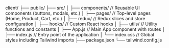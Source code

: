 client/
├── public/
├── src/
│   ├── components/         // Reusable UI components (buttons, modals, etc.)
│   ├── pages/              // Top-level pages (Home, Product, Cart, etc.)
│   ├── redux/              // Redux slices and store configuration
│   ├── hooks/              // Custom React hooks
│   ├── utils/              // Utility functions and constants
│   ├── App.js              // Main App component with routes
│   ├── index.js            // Entry point of the application
│   └── index.css           // Global styles including Tailwind imports
├── package.json
└── tailwind.config.js
